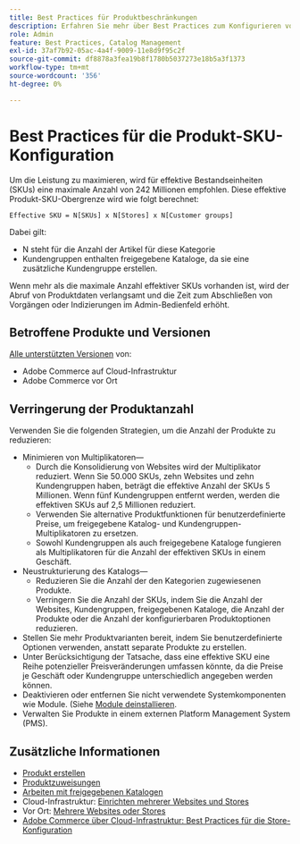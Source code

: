 ```yaml
---
title: Best Practices für Produktbeschränkungen
description: Erfahren Sie mehr über Best Practices zum Konfigurieren von Produkt Stock Keeping Units (SKUs), um die Site-Leistung zu maximieren.
role: Admin
feature: Best Practices, Catalog Management
exl-id: 37af7b92-05ac-4a4f-9009-11e8d9f95c2f
source-git-commit: df8878a3fea19b8f1780b5037273e18b5a3f1373
workflow-type: tm+mt
source-wordcount: '356'
ht-degree: 0%

---
```


# Best Practices für die Produkt-SKU-Konfiguration

Um die Leistung zu maximieren, wird für effektive Bestandseinheiten (SKUs) eine maximale Anzahl von 242 Millionen empfohlen. Diese effektive Produkt-SKU-Obergrenze wird wie folgt berechnet:

```text
Effective SKU = N[SKUs] x N[Stores] x N[Customer groups]
```

Dabei gilt:

- N steht für die Anzahl der Artikel für diese Kategorie
- Kundengruppen enthalten freigegebene Kataloge, da sie eine zusätzliche Kundengruppe erstellen.

Wenn mehr als die maximale Anzahl effektiver SKUs vorhanden ist, wird der Abruf von Produktdaten verlangsamt und die Zeit zum Abschließen von Vorgängen oder Indizierungen im Admin-Bedienfeld erhöht.

## Betroffene Produkte und Versionen

[Alle unterstützten Versionen](../../../release/versions.md) von:

- Adobe Commerce auf Cloud-Infrastruktur
- Adobe Commerce vor Ort

## Verringerung der Produktanzahl

Verwenden Sie die folgenden Strategien, um die Anzahl der Produkte zu reduzieren:

- Minimieren von Multiplikatoren—
   - Durch die Konsolidierung von Websites wird der Multiplikator reduziert. Wenn Sie 50.000 SKUs, zehn Websites und zehn Kundengruppen haben, beträgt die effektive Anzahl der SKUs 5 Millionen. Wenn fünf Kundengruppen entfernt werden, werden die effektiven SKUs auf 2,5 Millionen reduziert.
   - Verwenden Sie alternative Produktfunktionen für benutzerdefinierte Preise, um freigegebene Katalog- und Kundengruppen-Multiplikatoren zu ersetzen.
   - Sowohl Kundengruppen als auch freigegebene Kataloge fungieren als Multiplikatoren für die Anzahl der effektiven SKUs in einem Geschäft.
- Neustrukturierung des Katalogs—
   - Reduzieren Sie die Anzahl der den Kategorien zugewiesenen Produkte.
   - Verringern Sie die Anzahl der SKUs, indem Sie die Anzahl der Websites, Kundengruppen, freigegebenen Kataloge, die Anzahl der Produkte oder die Anzahl der konfigurierbaren Produktoptionen reduzieren.
- Stellen Sie mehr Produktvarianten bereit, indem Sie benutzerdefinierte Optionen verwenden, anstatt separate Produkte zu erstellen.
- Unter Berücksichtigung der Tatsache, dass eine effektive SKU eine Reihe potenzieller Preisveränderungen umfassen könnte, da die Preise je Geschäft oder Kundengruppe unterschiedlich angegeben werden können.
- Deaktivieren oder entfernen Sie nicht verwendete Systemkomponenten wie Module. (Siehe  [Module deinstallieren](../../../installation/tutorials/uninstall-modules.md).
- Verwalten Sie Produkte in einem externen Platform Management System (PMS).

## Zusätzliche Informationen

- [Produkt erstellen](https://experienceleague.adobe.com/docs/commerce-admin/catalog/products/product-create.html)
- [Produktzuweisungen](https://experienceleague.adobe.com/docs/commerce-admin/catalog/categories/products-in-category/categories-product-assignments.html)
- [Arbeiten mit freigegebenen Katalogen](https://experienceleague.adobe.com/docs/commerce-admin/b2b/shared-catalogs/catalog-shared.html)
- Cloud-Infrastruktur: [Einrichten mehrerer Websites und Stores](https://devdocs.magento.com/cloud/project/project-multi-sites.html)
- Vor Ort: [Mehrere Websites oder Stores](../../../configuration/multi-sites/ms-overview.md)
- [Adobe Commerce über Cloud-Infrastruktur: Best Practices für die Store-Konfiguration](https://devdocs.magento.com/cloud/configure/configure-best-practices.html)
